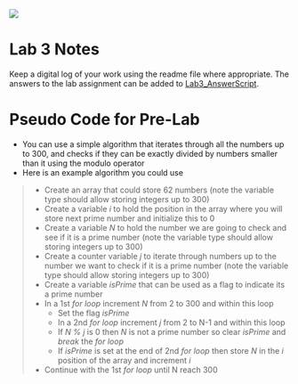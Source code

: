 <img src="https://github.com/ee209-2020class/ee209-2020class.github.io/blob/master/ExtraInfo/logo.png">

# Lab 3 Notes

Keep a digital log of your work using the readme file where appropriate. The answers to the lab assignment can be added to [Lab3_AnswerScript](Lab3_AnswerScript.md).

# Pseudo Code for Pre-Lab

- You can use a simple algorithm that iterates through all the numbers up to 300, and checks if they can be exactly divided by numbers smaller than it using the modulo operator
- Here is an example algorithm you could use
> - Create an array that could store 62 numbers (note the variable type should allow storing integers up to 300)
> - Create a variable *i* to hold the position in the array where you will store next prime number and initialize this to 0
> - Create a variable *N* to hold the number we are going to check and see if it is a prime number (note the variable type should allow storing integers up to 300)
> - Create a counter variable *j* to iterate through numbers up to the number we want to check if it is a prime number (note the variable type should allow storing integers up to 300)
> - Create a variable *isPrime* that can be used as a flag to indicate its a prime number
> - In a 1st *for loop* increment *N* from 2 to 300 and within this loop
>   - Set the flag *isPrime*
>   - In a 2nd *for loop* increment *j* from 2 to N-1 and within this loop
>   - If *N % j* is 0 then *N* is not a prime number so clear *isPrime* and *break* the *for loop*
>   - If *isPrime* is set at the end of 2nd *for loop* then store *N* in the *i* position of the array and increment *i*
> - Continue with the 1st *for loop* until N reach 300 
